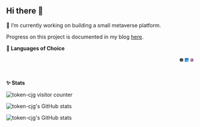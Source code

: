 ## Hi there 👋

<!--
**token-cjg/token-cjg** is a ✨ _special_ ✨ repository because its `README.md` (this file) appears on your GitHub profile.

Here are some ideas to get you started:

- 🔭 I’m currently working on ...
- 🌱 I’m currently learning ...
- 👯 I’m looking to collaborate on ...
- 🤔 I’m looking for help with ...
- 💬 Ask me about ...
- 📫 How to reach me: ...
- 😄 Pronouns: ...
- ⚡ Fun fact: ...
-->
🔭 I’m currently working on building a small metaverse platform.

Progress on this project is documented in my blog [here](https://confusedgremlin.wordpress.com/tag/state-of-the-hobby-project/).

**💬 Languages of Choice**

<p align="right">
    <img src="imgs/rust.svg" alt="rust" style="vertical-align:top margin:6px 4px" width=10 height=10>
    <img src="imgs/typescript.svg" alt="typescript" style="vertical-align:top margin:6px 4px" width=10 height=10>
    <img src="imgs/csharp_dotnet.svg" alt="csharp_dotnet" style="vertical-align:top margin:6px 4px" width=10 height=10>
</p>
<br />

**✨ Stats**

![token-cjg visitor counter](https://komarev.com/ghpvc/?username=token-cjg&color=green&style=flat-square&label=Profile+pokes)

![token-cjg's GitHub stats](https://github-readme-stats.vercel.app/api?username=token-cjg&show_icons=true&theme=chartreuse-dark)

![token-cjg's GitHub stats](https://github-readme-stats.vercel.app/api/top-langs/?username=token-cjg&layout=compact&theme=chartreuse-dark)
